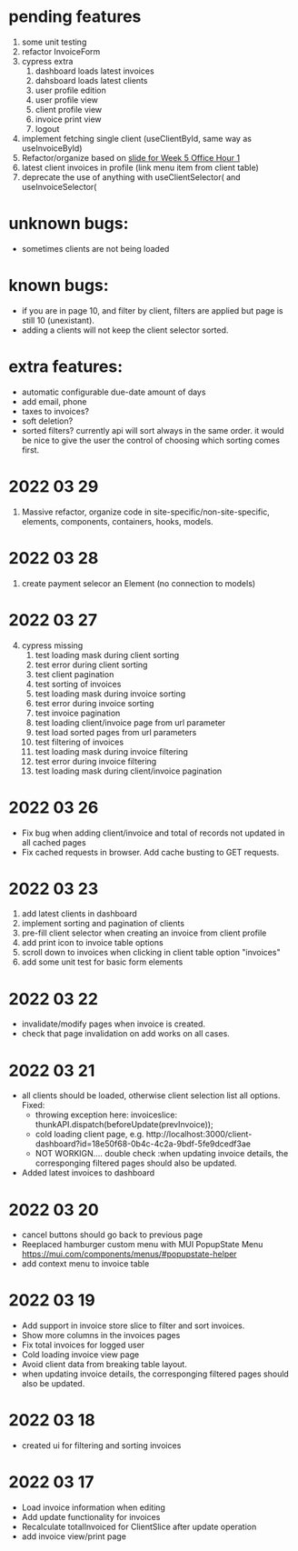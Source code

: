 # pending features
1. some unit testing 
2. refactor InvoiceForm
3. cypress extra
   1. dashboard loads latest invoices
   2. dahsboard loads latest clients
   3. user profile edition
   4. user profile view
   5. client profile view
   6. invoice print view
   7. logout
4. implement fetching single client (useClientById, same way as useInvoiceById)
5.  Refactor/organize based on [slide for Week 5 Office Hour 1](https://docs.google.com/presentation/d/1pLZ8Zvpyr_myotpvyVYzY5awpUFUO78DE5CnBnVNm7c/edit#slide=id.g117828bad90_0_9)
6.  latest client invoices in profile (link menu item from client table)
7.  deprecate the use of anything with useClientSelector( and useInvoiceSelector(

# unknown bugs: 
- sometimes clients are not being loaded
# known bugs:
- if you are in page 10, and filter by client, filters are applied but page is still 10 (unexistant).
- adding a clients will not keep the client selector sorted.

# extra features:
- automatic configurable due-date amount of days
- add email, phone
- taxes to invoices?
- soft deletion?
- sorted filters? currently api will sort always in the same order. 
  it would be nice to give the user the control of choosing which sorting
  comes first.

# 2022 03 29
1. Massive refactor, organize code in site-specific/non-site-specific, elements, components, containers, hooks, models. 
# 2022 03 28
1. create payment selecor an Element (no connection to models)
# 2022 03 27
4. cypress missing
   1. test loading mask during client sorting
   2. test error during client sorting
   3. test client pagination
   3. test sorting of invoices
   4. test loading mask during invoice sorting
   5. test error during invoice sorting
   6. test invoice pagination
   7. test loading client/invoice page from url parameter
   8. test load sorted pages from url parameters
   9. test filtering of invoices
   7. test loading mask during invoice filtering
   8. test error during invoice filtering
   9. test loading mask during client/invoice pagination

# 2022 03 26 
- Fix bug when adding client/invoice and total of records not updated in all cached pages
- Fix cached requests in browser. Add cache busting to GET requests. 
# 2022 03 23
1. add latest clients in dashboard
2. implement sorting and pagination of clients
3. pre-fill client selector when creating an invoice from client profile
4. add print icon to invoice table options
5. scroll down to invoices when clicking in client table option "invoices"
6. add some unit test for basic form elements

# 2022 03 22
- invalidate/modify pages when invoice is created.
- check that page invalidation on add works on all cases.
# 2022 03 21
- all clients should be loaded, otherwise client selection list all options. Fixed:
  - throwing exception here: invoiceslice: thunkAPI.dispatch(beforeUpdate(prevInvoice));
  - cold loading client page, e.g. http://localhost:3000/client-dashboard?id=18e50f68-0b4c-4c2a-9bdf-5fe9dcedf3ae
  - NOT WORKIGN.... double check :when updating invoice details, the corresponging filtered pages should also be updated. 
- Added latest invoices to dashboard

# 2022 03 20
- cancel buttons should go back to previous page
- Reeplaced hamburger custom menu with MUI PopupState Menu https://mui.com/components/menus/#popupstate-helper
- add context menu to invoice table
# 2022 03 19
- Add support in invoice store slice to filter and sort invoices.
- Show more columns in the invoices pages
- Fix total invoices for logged user
- Cold loading invoice view page
- Avoid client data from breaking table layout. 
- when updating invoice details, the corresponging filtered pages should also be updated. 
# 2022 03 18
- created ui for filtering and sorting invoices

# 2022 03 17
- Load invoice information when editing
- Add update functionality for invoices
- Recalculate totalInvoiced for ClientSlice after update operation
- add invoice view/print page

